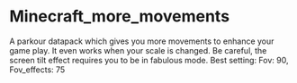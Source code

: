 # Minecraft_more_movements
A parkour datapack which gives you more movements to enhance your game play. It even works when your scale is changed. Be careful, the screen tilt effect requires you to be in fabulous mode. Best setting: Fov: 90, Fov_effects: 75
